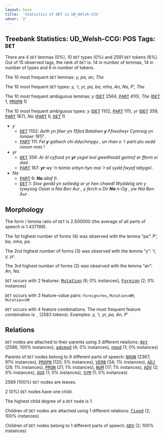 ```yaml
---
layout: base
title:  'Statistics of DET in UD_Welsh-CCG'
udver: '2'
---
```


## Treebank Statistics: UD_Welsh-CCG: POS Tags: `DET`

There are 4 `DET` lemmas (0%), 10 `DET` types (0%) and 2591 `DET` tokens (6%).
Out of 15 observed tags, the rank of `DET` is: 14 in number of lemmas, 14 in number of types and 6 in number of tokens.

The 10 most frequent `DET` lemmas: <em>y, pa, an, The</em>

The 10 most frequent `DET` types:  <em>y, 'r, yr, pa, ba, mha, An, Na, P', The</em>

The 10 most frequent ambiguous lemmas: <em>y</em> (<tt><a href="cy_ccg-pos-DET.html">DET</a></tt> 2564, <tt><a href="cy_ccg-pos-PART.html">PART</a></tt> 410), <em>The</em> (<tt><a href="cy_ccg-pos-DET.html">DET</a></tt> 1, <tt><a href="cy_ccg-pos-PROPN.html">PROPN</a></tt> 1)

The 10 most frequent ambiguous types:  <em>y</em> (<tt><a href="cy_ccg-pos-DET.html">DET</a></tt> 1102, <tt><a href="cy_ccg-pos-PART.html">PART</a></tt> 111), <em>yr</em> (<tt><a href="cy_ccg-pos-DET.html">DET</a></tt> 359, <tt><a href="cy_ccg-pos-PART.html">PART</a></tt> 167), <em>Na</em> (<tt><a href="cy_ccg-pos-PART.html">PART</a></tt> 6, <tt><a href="cy_ccg-pos-DET.html">DET</a></tt> 1)


* <em>y</em>
  * <tt><a href="cy_ccg-pos-DET.html">DET</a></tt> 1102: <em>Aeth yn filwr yn 15fed Bataliwn <b>y</b> Ffiwsilwyr Cymreig yn Ionawr 1917 .</em>
  * <tt><a href="cy_ccg-pos-PART.html">PART</a></tt> 111: <em>Fel <b>y</b> gallwch chi ddychmygu , un rhan o 'r parti plu oedd noson mas !</em>
* <em>yr</em>
  * <tt><a href="cy_ccg-pos-DET.html">DET</a></tt> 359: <em>Ar ôl cyfnod yn <b>yr</b> ysgol leol gweithiodd gartref ar fferm ei dad .</em>
  * <tt><a href="cy_ccg-pos-PART.html">PART</a></tt> 167: <em><b>yr</b> wy 'n teimlo erbyn hyn mai 'r ail sydd fwyaf tebygol .</em>
* <em>Na</em>
  * <tt><a href="cy_ccg-pos-PART.html">PART</a></tt> 6: <em><b>Na</b> allaf fi .</em>
  * <tt><a href="cy_ccg-pos-DET.html">DET</a></tt> 1: <em>Sioe gerdd yn seiliedig ar yr hen chwedl Wyddelig am y tywysog Osian a Nia Ben Aur , y ferch o Dir <b>Na</b> n-Og , yw Nia Ben Aur .</em>

## Morphology

The form / lemma ratio of `DET` is 2.500000 (the average of all parts of speech is 1.437199).

The 1st highest number of forms (4) was observed with the lemma “pa”: <em>P', ba, mha, pa</em>.

The 2nd highest number of forms (3) was observed with the lemma “y”: <em>'r, y, yr</em>.

The 3rd highest number of forms (2) was observed with the lemma “an”: <em>An, Na</em>.

`DET` occurs with 2 features: <tt><a href="cy_ccg-feat-Mutation.html">Mutation</a></tt> (6; 0% instances), <tt><a href="cy_ccg-feat-Foreign.html">Foreign</a></tt> (2; 0% instances)

`DET` occurs with 3 feature-value pairs: `Foreign=Yes`, `Mutation=NM`, `Mutation=SM`

`DET` occurs with 4 feature combinations.
The most frequent feature combination is `_` (2583 tokens).
Examples: <em>y, 'r, yr, pa, An, P'</em>


## Relations

`DET` nodes are attached to their parents using 3 different relations: <tt><a href="cy_ccg-dep-det.html">det</a></tt> (2586; 100% instances), <tt><a href="cy_ccg-dep-advmod.html">advmod</a></tt> (4; 0% instances), <tt><a href="cy_ccg-dep-nmod.html">nmod</a></tt> (1; 0% instances)

Parents of `DET` nodes belong to 9 different parts of speech: <tt><a href="cy_ccg-pos-NOUN.html">NOUN</a></tt> (2367; 91% instances), <tt><a href="cy_ccg-pos-PROPN.html">PROPN</a></tt> (120; 5% instances), <tt><a href="cy_ccg-pos-VERB.html">VERB</a></tt> (34; 1% instances), <tt><a href="cy_ccg-pos-ADJ.html">ADJ</a></tt> (28; 1% instances), <tt><a href="cy_ccg-pos-PRON.html">PRON</a></tt> (21; 1% instances), <tt><a href="cy_ccg-pos-NUM.html">NUM</a></tt> (17; 1% instances), <tt><a href="cy_ccg-pos-ADV.html">ADV</a></tt> (2; 0% instances), <tt><a href="cy_ccg-pos-AUX.html">AUX</a></tt> (1; 0% instances), <tt><a href="cy_ccg-pos-SYM.html">SYM</a></tt> (1; 0% instances)

2589 (100%) `DET` nodes are leaves.

2 (0%) `DET` nodes have one child.

The highest child degree of a `DET` node is 1.

Children of `DET` nodes are attached using 1 different relations: <tt><a href="cy_ccg-dep-fixed.html">fixed</a></tt> (2; 100% instances)

Children of `DET` nodes belong to 1 different parts of speech: <tt><a href="cy_ccg-pos-ADV.html">ADV</a></tt> (2; 100% instances)

